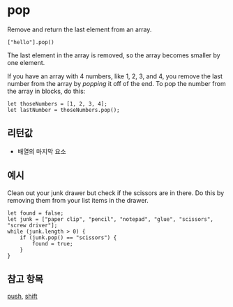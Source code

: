 # pop

Remove and return the last element from an array.

```sig
["hello"].pop()
```

The last element in the array is removed, so the array becomes smaller by one element.

If you have an array with 4 numbers, like 1, 2, 3, and 4, you remove the last number from the array by *popping* it off of the end. To pop the number from the array in blocks, do this:

```block
let thoseNumbers = [1, 2, 3, 4];
let lastNumber = thoseNumbers.pop();
```

## 리턴값

* 배열의 마지막 요소

## 예시

Clean out your junk drawer but check if the scissors are in there. Do this by removing them from your list items in the drawer.

```blocks
let found = false;
let junk = ["paper clip", "pencil", "notepad", "glue", "scissors", "screw driver"];
while (junk.length > 0) {
    if (junk.pop() == "scissors") {
        found = true;
    }
}
```

## 참고 항목

[push](/blocks/arrays/push), [shift](/blocks/arrays/shift)